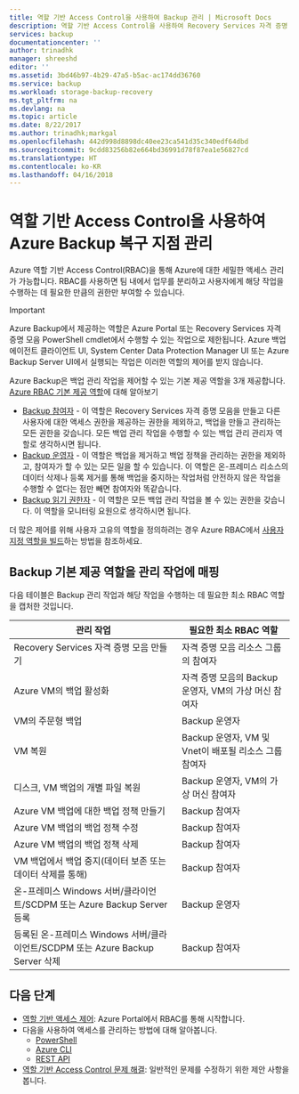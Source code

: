 ```yaml
---
title: 역할 기반 Access Control을 사용하여 Backup 관리 | Microsoft Docs
description: 역할 기반 Access Control을 사용하여 Recovery Services 자격 증명 모음의 백업 관리 작업에 대한 액세스를 관리합니다.
services: backup
documentationcenter: ''
author: trinadhk
manager: shreeshd
editor: ''
ms.assetid: 3bd46b97-4b29-47a5-b5ac-ac174dd36760
ms.service: backup
ms.workload: storage-backup-recovery
ms.tgt_pltfrm: na
ms.devlang: na
ms.topic: article
ms.date: 8/22/2017
ms.author: trinadhk;markgal
ms.openlocfilehash: 442d998d8898dc40ee23ca541d35c340edf64dbd
ms.sourcegitcommit: 9cdd83256b82e664bd36991d78f87ea1e56827cd
ms.translationtype: HT
ms.contentlocale: ko-KR
ms.lasthandoff: 04/16/2018
---
```

# <a name="use-role-based-access-control-to-manage-azure-backup-recovery-points"></a>역할 기반 Access Control을 사용하여 Azure Backup 복구 지점 관리
Azure 역할 기반 Access Control(RBAC)을 통해 Azure에 대한 세밀한 액세스 관리가 가능합니다. RBAC를 사용하면 팀 내에서 업무를 분리하고 사용자에게 해당 작업을 수행하는 데 필요한 만큼의 권한만 부여할 수 있습니다.

> [!IMPORTANT]
> Azure Backup에서 제공하는 역할은 Azure Portal 또는 Recovery Services 자격 증명 모음 PowerShell cmdlet에서 수행할 수 있는 작업으로 제한됩니다. Azure 백업 에이전트 클라이언트 UI, System Center Data Protection Manager UI 또는 Azure Backup Server UI에서 실행되는 작업은 이러한 역할의 제어를 받지 않습니다.

Azure Backup은 백업 관리 작업을 제어할 수 있는 기본 제공 역할을 3개 제공합니다. [Azure RBAC 기본 제공 역할](../role-based-access-control/built-in-roles.md)에 대해 알아보기

* [Backup 참여자](../role-based-access-control/built-in-roles.md#backup-contributor) - 이 역할은 Recovery Services 자격 증명 모음을 만들고 다른 사용자에 대한 액세스 권한을 제공하는 권한을 제외하고, 백업을 만들고 관리하는 모든 권한을 갖습니다. 모든 백업 관리 작업을 수행할 수 있는 백업 관리 관리자 역할로 생각하시면 됩니다.
* [Backup 운영자](../role-based-access-control/built-in-roles.md#backup-operator) - 이 역할은 백업을 제거하고 백업 정책을 관리하는 권한을 제외하고, 참여자가 할 수 있는 모든 일을 할 수 있습니다. 이 역할은 온-프레미스 리소스의 데이터 삭제나 등록 제거를 통해 백업을 중지하는 작업처럼 안전하지 않은 작업을 수행할 수 없다는 점만 빼면 참여자와 똑같습니다.
* [Backup 읽기 권한자](../role-based-access-control/built-in-roles.md#backup-reader) - 이 역할은 모든 백업 관리 작업을 볼 수 있는 권한을 갖습니다. 이 역할을 모니터링 요원으로 생각하시면 됩니다.

더 많은 제어를 위해 사용자 고유의 역할을 정의하려는 경우 Azure RBAC에서 [사용자 지정 역할을 빌드](../role-based-access-control/custom-roles.md)하는 방법을 참조하세요.



## <a name="mapping-backup-built-in-roles-to-backup-management-actions"></a>Backup 기본 제공 역할을 관리 작업에 매핑
다음 테이블은 Backup 관리 작업과 해당 작업을 수행하는 데 필요한 최소 RBAC 역할을 캡처한 것입니다.

| 관리 작업 | 필요한 최소 RBAC 역할 |
| --- | --- |
| Recovery Services 자격 증명 모음 만들기 | 자격 증명 모음 리소스 그룹의 참여자 |
| Azure VM의 백업 활성화 | 자격 증명 모음의 Backup 운영자, VM의 가상 머신 참여자 |
| VM의 주문형 백업 | Backup 운영자 |
| VM 복원 | Backup 운영자, VM 및 Vnet이 배포될 리소스 그룹 참여자 |
| 디스크, VM 백업의 개별 파일 복원 | Backup 운영자, VM의 가상 머신 참여자 |
| Azure VM 백업에 대한 백업 정책 만들기 | Backup 참여자 |
| Azure VM 백업의 백업 정책 수정 | Backup 참여자 |
| Azure VM 백업의 백업 정책 삭제 | Backup 참여자 |
| VM 백업에서 백업 중지(데이터 보존 또는 데이터 삭제를 통해) | Backup 참여자 |
| 온-프레미스 Windows 서버/클라이언트/SCDPM 또는 Azure Backup Server 등록 | Backup 운영자 |
| 등록된 온-프레미스 Windows 서버/클라이언트/SCDPM 또는 Azure Backup Server 삭제 | Backup 참여자 |

## <a name="next-steps"></a>다음 단계
* [역할 기반 액세스 제어](../role-based-access-control/role-assignments-portal.md): Azure Portal에서 RBAC를 통해 시작합니다.
* 다음을 사용하여 액세스를 관리하는 방법에 대해 알아봅니다.
  * [PowerShell](../role-based-access-control/role-assignments-powershell.md)
  * [Azure CLI](../role-based-access-control/role-assignments-cli.md)
  * [REST API](../role-based-access-control/role-assignments-rest.md)
* [역할 기반 Access Control 문제 해결](../role-based-access-control/troubleshooting.md): 일반적인 문제를 수정하기 위한 제안 사항을 봅니다.
